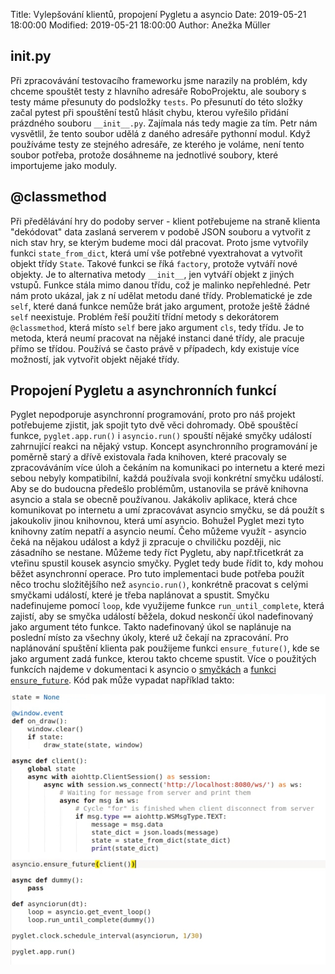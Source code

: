 Title: Vylepšování klientů, propojení Pygletu a asyncio
Date: 2019-05-21 18:00:00
Modified: 2019-05-21 18:00:00
Author: Anežka Müller

## __init__.py

Při zpracovávání testovacího frameworku jsme narazily na problém, kdy chceme spouštět testy z hlavního adresáře RoboProjektu, ale soubory s testy máme přesunuty do podsložky `tests`. 
Po přesunutí do této složky začal pytest při spouštění testů hlásit chybu, kterou vyřešilo přidání prázdného souboru `__init__.py`. 
Zajímala nás tedy magie za tím.
Petr nám vysvětlil, že tento soubor udělá z daného adresáře pythonní modul. 
Když používáme testy ze stejného adresáře, ze kterého je voláme, není tento soubor potřeba, protože dosáhneme na jednotlivé soubory, které importujeme jako moduly. 

## @classmethod

Při předělávání hry do podoby server - klient potřebujeme na straně klienta "dekódovat" data zaslaná serverem v podobě JSON souboru a vytvořit z nich stav hry, se kterým budeme moci dál pracovat. 
Proto jsme vytvořily funkci `state_from_dict`, která umí vše potřebné vyextrahovat a vytvořit objekt třídy `State`. 
Takové funkci se říká `factory`, protože vytváří nové objekty. 
Je to alternativa metody `__init__`, jen vytváří objekt z jiných vstupů. 
Funkce stála mimo danou třídu, což je malinko nepřehledné. 
Petr nám proto ukázal, jak z ní udělat metodu dané třídy. 
Problematické je zde `self`, které daná funkce nemůže brát jako argument, protože ještě žádné `self` neexistuje.
Problém řeší použití třídní metody s dekorátorem `@classmethod`, která místo `self` bere jako argument `cls`, tedy třídu. 
Je to metoda, která neumí pracovat na nějaké instanci dané třídy, ale pracuje přímo se třídou.
Používá se často právě v případech, kdy existuje více možností, jak vytvořit objekt nějaké třídy. 

## Propojení Pygletu a asynchronních funkcí

Pyglet nepodporuje asynchronní programování, proto pro náš projekt potřebujeme zjistit, jak spojit tyto dvě věci dohromady. 
Obě spouštěcí funkce, `pyglet.app.run()` i `asyncio.run()` spouští nějaké smyčky událostí zahrnující reakci na nějaký vstup.
Koncept asynchronního programování je poměrně starý a dřívě existovala řada knihoven, které pracovaly se zpracováváním více úloh a čekáním na komunikaci po internetu a které mezi sebou nebyly kompatibilní, každá používala svoji konkrétní smyčku událostí. 
Aby se do budoucna předešlo problémům, ustanovila se právě knihovna asyncio a stala se obecně používanou. 
Jakákoliv aplikace, která chce komunikovat po internetu a umí zpracovávat asyncio smyčku, se dá použít s jakoukoliv jinou knihovnou, která umí asyncio. 
Bohužel Pyglet mezi tyto knihovny zatím nepatří a asyncio neumí. 
Čeho můžeme využít - asyncio čeká na nějakou událost a když ji zpracuje o chviličku později, nic zásadního se nestane. 
Můžeme tedy říct Pygletu, aby např.třicetkrát za vteřinu spustil kousek asyncio smyčky.
Pyglet tedy bude řídit to, kdy mohou běžet asynchronní operace. 
Pro tuto implementaci bude potřeba použít něco trochu složitějšího než `asyncio.run()`, konkrétně pracovat s celými smyčkami událostí, které je třeba naplánovat a spustit. 
Smyčku nadefinujeme pomocí `loop`, kde využijeme funkce `run_until_complete`, která zajistí, aby se smyčka událostí běžela, dokud neskončí úkol nadefinovaný jako argument této funkce. 
Takto nadefinovaný úkol se naplánuje na poslední místo za všechny úkoly, které už čekají na zpracování. 
Pro naplánování spuštění klienta pak použijeme funkci `ensure_future()`, kde se jako argument zadá funkce, kterou takto chceme spustit.
Více o použitých funkcích najdeme v dokumentaci k asyncio o [smyčkách](https://docs.python.org/3/library/asyncio-eventloop.html) a [funkci `ensure_future`](https://docs.python.org/3/library/asyncio-future.html). 
Kód pak může vypadat například takto:

![loops](./images/loops.jpg)



